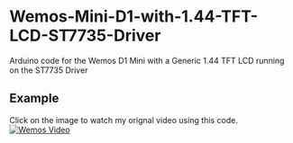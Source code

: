 # Wemos-Mini-D1-with-1.44-TFT-LCD-ST7735-Driver
Arduino code for the Wemos D1 Mini with a Generic 1.44 TFT LCD running on the ST7735 Driver

## Example
Click on the image to watch my orignal video using this code.
[![Wemos Video](https://i.ytimg.com/vi/mBlSvtjGI50/hqdefault.jpg?sqp=-oaymwEjCPYBEIoBSFryq4qpAxUIARUAAAAAGAElAADIQj0AgKJDeAE=&rs=AOn4CLBhnEZrgtcvnbfCj_Xn7UJRyeFaLg)](https://youtu.be/mBlSvtjGI50)
